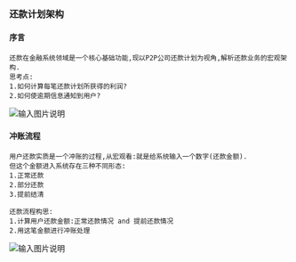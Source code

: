 ### 还款计划架构

#### 序言
```
还款在金融系统领域是一个核心基础功能,现以P2P公司还款计划为视角,解析还款业务的宏观架构.
思考点:
1.如何计算每笔还款计划所获得的利润?
2.如何使逾期信息通知到用户?
```
![输入图片说明](https://github.com/qccr-twl2123/springcloud/blob/master/images/还款计划.png "在这里输入图片标题")


#### 冲账流程
```
用户还款实质是一个冲账的过程,从宏观看:就是给系统输入一个数字(还款金额).
但这个金额进入系统存在三种不同形态:
1.正常还款
2.部分还款
3.提前结清

还款流程构思:
1.计算用户还款金额:正常还款情况 and 提前还款情况
2.用这笔金额进行冲账处理
```
![输入图片说明](https://github.com/qccr-twl2123/springcloud/blob/master/images/冲账流程.png "在这里输入图片标题")



